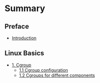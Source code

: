# Summary

## Preface
* [Introduction](README.md)

## Linux Basics 
- [1. Cgroup](Cgroup/index.md)
  - [1.1 Cgroup configuration](Cgroup/Config.md)
  - [1.2 Cgroups for different components](Cgroup/Cgroups.md)

